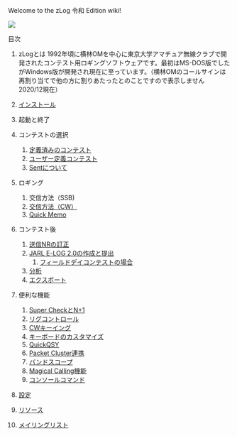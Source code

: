 Welcome to the zLog 令和 Edition wiki!

![](https://github.com/jr8ppg/zLog/blob/images/zlog_main.png)

目次
1. zLogとは
1992年頃に横林OMを中心に東京大学アマチュア無線クラブで開発されたコンテスト用ロギングソフトウェアです。最初はMS-DOS版でしたがWindows版が開発され現在に至っています。（横林OMのコールサインは再割り当てで他の方に割りあたったとのことですので表示しません　2020/12現在）

1. [インストール](https://github.com/jr8ppg/zLog/wiki/%E3%82%A4%E3%83%B3%E3%82%B9%E3%83%88%E3%83%BC%E3%83%AB)
1. 起動と終了
1. コンテストの選択
    1. [定義済みのコンテスト](https://github.com/jr8ppg/zLog/wiki/%E5%AE%9A%E7%BE%A9%E6%B8%88%E3%81%BF%E3%81%AE%E3%82%B3%E3%83%B3%E3%83%86%E3%82%B9%E3%83%88)
    1. [ユーザー定義コンテスト](https://github.com/jr8ppg/zLog/wiki/%E3%83%A6%E3%83%BC%E3%82%B6%E3%83%BC%E5%AE%9A%E7%BE%A9%E3%82%B3%E3%83%B3%E3%83%86%E3%82%B9%E3%83%88)
    1. [Sentについて](https://github.com/jr8ppg/zLog/wiki/Sent%E3%81%AB%E3%81%A4%E3%81%84%E3%81%A6)
1. ロギング
    1. 交信方法（SSB)
    1. [交信方法（CW）](https://github.com/jr8ppg/zLog/wiki/%E4%BA%A4%E4%BF%A1%E6%96%B9%E6%B3%95%EF%BC%88%EF%BC%A3%EF%BC%B7%EF%BC%89)
    1. [Quick Memo](https://github.com/jr8ppg/zLog/wiki/Quick-Memo)
1. コンテスト後
    1. [送信NRの訂正](https://github.com/jr8ppg/zLog/wiki/%E9%80%81%E4%BF%A1%EF%BC%AE%EF%BC%B2%E3%81%AE%E8%A8%82%E6%AD%A3)
    1. [JARL E-LOG 2.0の作成と提出](https://github.com/jr8ppg/zLog/wiki/JARL-E-LOG-2.0%E3%81%AE%E4%BD%9C%E6%88%90%E3%81%A8%E6%8F%90%E5%87%BA)
        1. [フィールドデイコンテストの場合](https://github.com/jr8ppg/zLog/wiki/%E3%83%95%E3%82%A3%E3%83%BC%E3%83%AB%E3%83%89%E3%83%87%E3%82%A4%E3%82%B3%E3%83%B3%E3%83%86%E3%82%B9%E3%83%88%E3%81%AE%E5%A0%B4%E5%90%88)
    1. [分析](https://github.com/jr8ppg/zLog/wiki/%E5%88%86%E6%9E%90)
    1. [エクスポート](https://github.com/jr8ppg/zLog/wiki/%E3%82%A8%E3%82%AF%E3%82%B9%E3%83%9D%E3%83%BC%E3%83%88)
1. 便利な機能
    1. [Super CheckとN+1](https://github.com/jr8ppg/zLog/wiki/Super-Check-(N%EF%BC%8B1))
    1. [リグコントロール](https://github.com/jr8ppg/zLog/wiki/%E3%83%AA%E3%82%B0%E3%82%B3%E3%83%B3%E3%83%88%E3%83%AD%E3%83%BC%E3%83%AB)
    1. [CWキーイング](https://github.com/jr8ppg/zLog/wiki/CW%E3%82%AD%E3%83%BC%E3%82%A4%E3%83%B3%E3%82%B0)
    1. [キーボードのカスタマイズ](https://github.com/jr8ppg/zLog/wiki/%E3%82%AD%E3%83%BC%E3%83%9C%E3%83%BC%E3%83%89%E3%81%AE%E3%82%AB%E3%82%B9%E3%82%BF%E3%83%9E%E3%82%A4%E3%82%BA)  
    1. [QuickQSY](https://github.com/jr8ppg/zLog/wiki/QuickQSY)
    1. [Packet Cluster連携](https://github.com/jr8ppg/zLog/wiki/Packet-Cluster%E9%80%A3%E6%90%BA)
    1. [バンドスコープ](https://github.com/jr8ppg/zLog/wiki/%E3%83%90%E3%83%B3%E3%83%89%E3%82%B9%E3%82%B3%E3%83%BC%E3%83%97)
    1. [Magical Calling機能](https://github.com/jr8ppg/zLog/wiki/Magical-Calling%E6%A9%9F%E8%83%BD)
    1. [コンソールコマンド](https://github.com/jr8ppg/zLog/wiki/%E3%82%B3%E3%83%B3%E3%82%BD%E3%83%BC%E3%83%AB%E3%82%B3%E3%83%9E%E3%83%B3%E3%83%89)
1. [設定](https://github.com/jr8ppg/zLog/wiki/%E8%A8%AD%E5%AE%9A)
1. [リソース](https://github.com/jr8ppg/zLog/wiki/%E3%83%AA%E3%82%BD%E3%83%BC%E3%82%B9)
1. [メイリングリスト](https://github.com/jr8ppg/zLog/wiki/%E3%83%A1%E3%82%A4%E3%83%AA%E3%83%B3%E3%82%B0%E3%83%AA%E3%82%B9%E3%83%88)
